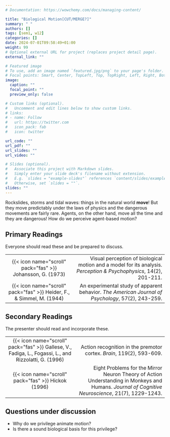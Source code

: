 ```yaml
---
# Documentation: https://wowchemy.com/docs/managing-content/

title: "Biological Motion[CUT/MERGE?]"
summary: " "
authors: []
tags: [sem1, w12]
categories: []
date: 2024-07-01T09:58:49+01:00
weight: 99
# Optional external URL for project (replaces project detail page).
external_link: ""

# Featured image
# To use, add an image named `featured.jpg/png` to your page's folder.
# Focal points: Smart, Center, TopLeft, Top, TopRight, Left, Right, BottomLeft, Bottom, BottomRight.
image:
  caption: ""
  focal_point: ""
  preview_only: false

# Custom links (optional).
#   Uncomment and edit lines below to show custom links.
# links:
# - name: Follow
#   url: https://twitter.com
#   icon_pack: fab
#   icon: twitter

url_code: ""
url_pdf: ""
url_slides: ""
url_video: ""

# Slides (optional).
#   Associate this project with Markdown slides.
#   Simply enter your slide deck's filename without extension.
#   E.g. `slides = "example-slides"` references `content/slides/example-slides.md`.
#   Otherwise, set `slides = ""`.
slides: ""
---
```


Rockslides, storms and tidal waves: things in the natural world **move**! But they move predictably under the laws of physics and the dangerous movements are fairly rare. Agents, on the other hand, move all the time and they are dangerous! How do we perceive agent-based motion?

## Primary Readings

Everyone should read these and be prepared to discuss.

|  |  |
|:----:|-----:|
| {{< icon name="scroll" pack="fas" >}} Johansson, G. (1973) | Visual perception of biological motion and a model for its analysis. *Perception & Psychophysics*, 14(2), 201-211. |
| {{< icon name="scroll" pack="fas" >}} Heider, F., & Simmel, M. (1944) | An experimental study of apparent behavior. *The American Journal of Psychology*, 57(2), 243-259. |


## Secondary Readings

The presenter should read and incorporate these.

|  |  |
|:----:|-----:|
| {{< icon name="scroll" pack="fas" >}} Gallese, V., Fadiga, L., Fogassi, L.,  and Rizzolatti, G. (1996) | Action  recognition  in  the  premotor  cortex. *Brain*, 119(2), 593-609. |
| {{< icon name="scroll" pack="fas" >}} Hickok (1996) | Eight Problems for the Mirror Neuron Theory of Action Understanding in Monkeys and Humans. *Journal of Cognitive Neuroscience*, 21(7), 1229-1243. |

## Questions under discussion

- Why do we privilege animate motion?
- Is there a sound biological basis for this privilege? 

